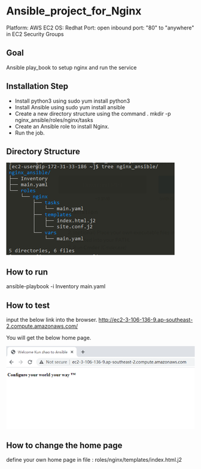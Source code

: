 # Ansible_project_for_Nginx

Platform: AWS EC2
OS: Redhat
Port: open inbound port:  "80" to "anywhere" in EC2 Security Groups  

## Goal
Ansible play_book to setup nginx and run the service

## Installation Step
- Install python3 using sudo yum install python3
- Install Ansible using sudo yum install  ansible
- Create a new directory structure using the command . mkdir -p nginx_ansible/roles/nginx/tasks
- Create an Ansible role to install Nginx.
- Run the job.

## Directory Structure
![Directory tree](tree.png)

## How to run
ansible-playbook -i Inventory  main.yaml

## How to test
input the below link into the browser.
http://ec2-3-106-136-9.ap-southeast-2.compute.amazonaws.com/

You will get the below home page.

![home page](home.png)

## How to change the home page
define your own home page in file : roles/nginx/templates/index.html.j2

